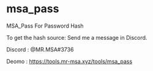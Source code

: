 # msa_pass

MSA_Pass For Password Hash



To get the hash source:
Send me a message in Discord.

Discord : @MR.MSA#3736


Deomo : https://tools.mr-msa.xyz/tools/msa_pass
